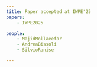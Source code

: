 ```yaml
---
title: Paper accepted at IWPE'25
papers:
    - IWPE2025

people:
    - MajidMollaeefar
    - AndreaBissoli
    - SilvioRanise

---
```

